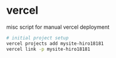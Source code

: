 # vercel

misc script for manual vercel deployment

```sh
# initial project setup
vercel projects add mysite-hiro18181
vercel link -p mysite-hiro18181
```
